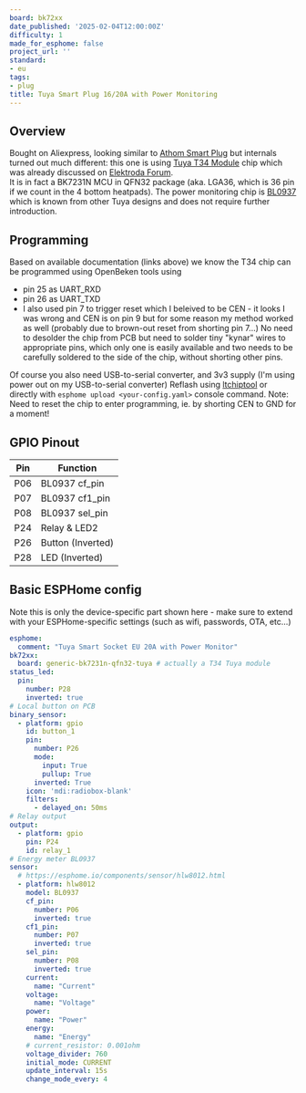 ```yaml
---
board: bk72xx
date_published: '2025-02-04T12:00:00Z'
difficulty: 1
made_for_esphome: false
project_url: ''
standard:
- eu
tags:
- plug
title: Tuya Smart Plug 16/20A with Power Monitoring
---
```


## Overview

Bought on Aliexpress, looking similar to [Athom Smart Plug](Athom-Smart-Plug-PG01V3-EU16A) but internals turned out much different: this one is using [Tuya T34 Module](https://developer.tuya.com/en/docs/iot/t34-module-datasheet?id=Ka0l4h5zvg6j8) chip which was already discussed on [Elektroda Forum](https://www.elektroda.com/rtvforum/topic4036975.html).  
It is in fact a BK7231N MCU in QFN32 package (aka. LGA36, which is 36 pin if we count in the 4 bottom heatpads).
The power monitoring chip is [BL0937](https://developer.tuya.com/en/docs/iot-device-dev/Electricity-statistics?id=Kaunfo4am6icc) which is known from other Tuya designs and does not require further introduction.

## Programming

Based on available documentation (links above) we know the T34 chip can be programmed using OpenBeken tools using
- pin 25 as UART_RXD
- pin 26 as UART_TXD
- I also used pin 7 to trigger reset which I beleived to be CEN - it looks I was wrong and CEN is on pin 9 but for some reason my method worked as well (probably due to brown-out reset from shorting pin 7...)
No need to desolder the chip from PCB but need to solder tiny "kynar" wires to appropriate pins, which only one is easily available and two needs to be carefully soldered to the side of the chip, without shorting other pins.

Of course you also need USB-to-serial converter, and 3v3 supply (I'm using power out on my USB-to-serial converter)
Reflash using [ltchiptool](https://docs.libretiny.eu/docs/flashing/tools/ltchiptool/) or directly with `esphome upload <your-config.yaml>` console command.
Note: Need to reset the chip to enter programming, ie. by shorting CEN to GND for a moment!

## GPIO Pinout

| Pin   | Function          |
| ----- | ----------------- |
| P06   | BL0937 cf_pin     |
| P07   | BL0937 cf1_pin    |
| P08   | BL0937 sel_pin    |
| P24   | Relay & LED2      |
| P26   | Button  (Inverted)|
| P28   | LED (Inverted)    |

## Basic ESPHome config

Note this is only the device-specific part shown here - make sure to extend with your ESPHome-specific settings (such as wifi, passwords, OTA, etc...)
```yaml
esphome:
  comment: "Tuya Smart Socket EU 20A with Power Monitor"
bk72xx:
  board: generic-bk7231n-qfn32-tuya # actually a T34 Tuya module
status_led:
  pin:
    number: P28
    inverted: true
# Local button on PCB
binary_sensor:
  - platform: gpio
    id: button_1
    pin:
      number: P26
      mode:
        input: True
        pullup: True
      inverted: True
    icon: 'mdi:radiobox-blank'
    filters:
      - delayed_on: 50ms
# Relay output
output:
  - platform: gpio
    pin: P24
    id: relay_1
# Energy meter BL0937
sensor:
  # https://esphome.io/components/sensor/hlw8012.html
  - platform: hlw8012
    model: BL0937
    cf_pin:
      number: P06
      inverted: true
    cf1_pin:
      number: P07
      inverted: true
    sel_pin:
      number: P08
      inverted: true
    current:
      name: "Current"
    voltage:
      name: "Voltage"
    power:
      name: "Power"
    energy:
      name: "Energy"
    # current_resistor: 0.001ohm
    voltage_divider: 760
    initial_mode: CURRENT
    update_interval: 15s
    change_mode_every: 4
```